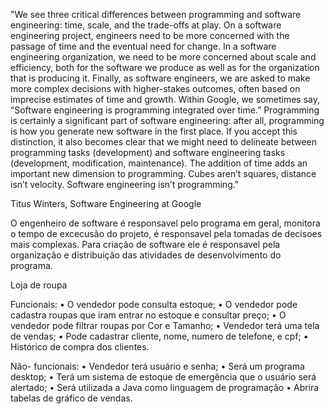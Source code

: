 "We see three critical differences between programming and software engineering: time, scale, and the trade-offs at play. On a software engineering project, engineers need to be more concerned with the passage of time and the eventual need for change. In a software engineering organization, we need to be more concerned about scale and efficiency, both for the software we produce as well as for the organization that is producing it. Finally, as software engineers, we are asked to make more complex decisions with higher-stakes outcomes, often based on imprecise estimates of time and growth. Within Google, we sometimes say, “Software engineering is programming integrated over time.” Programming is certainly a significant part of software engineering: after all, programming is how you generate new software in the first place. If you accept this distinction, it also becomes clear that we might need to delineate between programming tasks (development) and software engineering tasks (development, modification, maintenance). The addition of time adds an important new dimension to programming. Cubes aren’t squares, distance isn’t velocity. Software engineering isn’t programming."

Titus Winters, Software Engineering at Google

O engenheiro de software é responsavel pelo programa em geral, monitora o tempo de excecusão do projeto, é responsavel pela tomadas de decisoes mais complexas. Para criação de software ele é responsavel pela organização e distribuição das atividades de desenvolvimento do programa.

Loja de roupa

Funcionais:
•	O vendedor pode consulta estoque;
•	O vendedor pode cadastra roupas que iram entrar no estoque e consultar preço;
•	O vendedor pode filtrar roupas por Cor e Tamanho;
•	Vendedor terá uma tela de vendas;
•	Pode cadastrar cliente, nome, numero de telefone, e cpf;
•	Histórico de compra dos clientes.

Não- funcionais:
•	Vendedor terá usuário e senha;
•	Será um programa desktop;
•	Terá um sistema de estoque de emergência que o usuário será alertado;
•	Será utilizada a Java como linguagem de programação
•	Abrira tabelas de gráfico de vendas.


